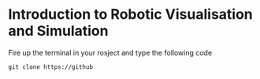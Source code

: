 # Introduction to Robotic Visualisation and Simulation

 Fire up the terminal in your rosject and type the following code  
 ```
 git clone https://github
 ```
